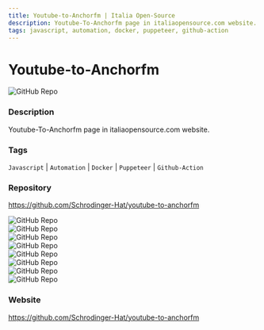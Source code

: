 ```yaml
---
title: Youtube-to-Anchorfm | Italia Open-Source
description: Youtube-To-Anchorfm page in italiaopensource.com website.
tags: javascript, automation, docker, puppeteer, github-action
---
```

        

# Youtube-to-Anchorfm

![GitHub Repo](https://img.shields.io/static/v1?label=category&message=opensource&color=green)

### Description

Youtube-To-Anchorfm page in italiaopensource.com website.

### Tags

`Javascript` | `Automation` | `Docker` | `Puppeteer` | `Github-Action`

### Repository

https://github.com/Schrodinger-Hat/youtube-to-anchorfm

![GitHub Repo](https://img.shields.io/github/stars/Schrodinger-Hat/youtube-to-anchorfm?style=social)<br />![GitHub Repo](https://img.shields.io/github/forks/Schrodinger-Hat/youtube-to-anchorfm?style=social)<br />![GitHub Repo](https://img.shields.io/github/v/tag/Schrodinger-Hat/youtube-to-anchorfm?style=social)<br />![GitHub Repo](https://img.shields.io/github/contributors/Schrodinger-Hat/youtube-to-anchorfm)<br />![GitHub Repo](https://img.shields.io/github/issues-pr/Schrodinger-Hat/youtube-to-anchorfm)<br />![GitHub Repo](https://img.shields.io/github/issues/Schrodinger-Hat/youtube-to-anchorfm)<br />![GitHub Repo](https://img.shields.io/github/license/Schrodinger-Hat/youtube-to-anchorfm)<br />![GitHub Repo](https://img.shields.io/github/last-commit/Schrodinger-Hat/youtube-to-anchorfm)<br />

### Website

https://github.com/Schrodinger-Hat/youtube-to-anchorfm